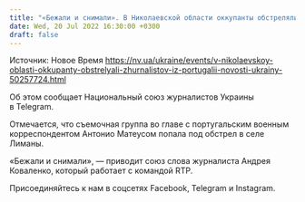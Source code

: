 ```yaml
---
title: "«Бежали и снимали». В Николаевской области оккупанты обстреляли журналистов из Португалии"
date: Wed, 20 Jul 2022 16:30:00 +0300
draft: false
---
```

Источник: Новое Время https://nv.ua/ukraine/events/v-nikolaevskoy-oblasti-okkupanty-obstrelyali-zhurnalistov-iz-portugalii-novosti-ukrainy-50257724.html


Об этом сообщает Национальный союз журналистов Украины в Telegram.

Отмечается, что съемочная группа во главе с португальским военным корреспондентом Антонио Матеусом попала под обстрел в селе Лиманы.

«Бежали и снимали», — приводит союз слова журналиста Андрея Коваленко, который работает с командой RTP.

Присоединяйтесь к нам в соцсетях Facebook, Telegram и Instagram.
